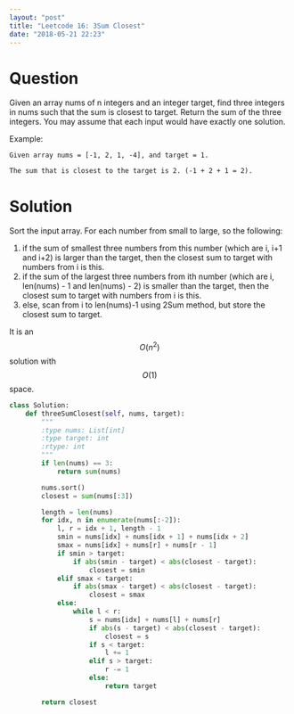 ```yaml
---
layout: "post"
title: "Leetcode 16: 3Sum Closest"
date: "2018-05-21 22:23"
---
```


# Question
Given an array nums of n integers and an integer target, find three integers in nums such that the sum is closest to target. Return the sum of the three integers. You may assume that each input would have exactly one solution.

Example:
```
Given array nums = [-1, 2, 1, -4], and target = 1.

The sum that is closest to the target is 2. (-1 + 2 + 1 = 2).
```

# Solution
Sort the input array. For each number from small to large, so the following:
1. if the sum of smallest three numbers from this number (which are i, i+1 and i+2) is larger than the target, then the closest sum to target with numbers from i is this.
2. if the sum of the largest three numbers from ith number (which are i, len(nums) - 1 and len(nums) - 2) is smaller than the target, then the closest sum to target with numbers from i is this.
3. else, scan from i to len(nums)-1 using 2Sum method, but store the closest sum to target.

It is an $$O(n^2)$$ solution with $$O(1)$$ space.

```python
class Solution:
    def threeSumClosest(self, nums, target):
        """
        :type nums: List[int]
        :type target: int
        :rtype: int
        """
        if len(nums) == 3:
            return sum(nums)

        nums.sort()
        closest = sum(nums[:3])

        length = len(nums)
        for idx, n in enumerate(nums[:-2]):
            l, r = idx + 1, length - 1
            smin = nums[idx] + nums[idx + 1] + nums[idx + 2]
            smax = nums[idx] + nums[r] + nums[r - 1]
            if smin > target:
                if abs(smin - target) < abs(closest - target):
                    closest = smin
            elif smax < target:
                if abs(smax - target) < abs(closest - target):
                    closest = smax
            else:
                while l < r:
                    s = nums[idx] + nums[l] + nums[r]
                    if abs(s - target) < abs(closest - target):
                        closest = s
                    if s < target:
                        l += 1
                    elif s > target:
                        r -= 1
                    else:
                        return target

        return closest
```            
